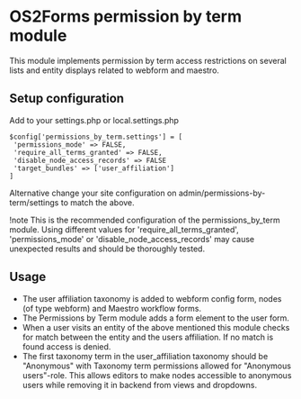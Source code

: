 # OS2Forms permission by term module
This module implements permission by term access restrictions
on several lists and entity displays related to webform and maestro.

## Setup configuration
Add to your settings.php or local.settings.php
```
$config['permissions_by_term.settings'] = [
 'permissions_mode' => FALSE,
 'require_all_terms_granted' => FALSE,
 'disable_node_access_records' => FALSE
 'target_bundles' => ['user_affiliation']
]
```
Alternative change your site configuration on admin/permissions-by-term/settings to match the above.

!note This is the recommended configuration of the permissions_by_term module. Using different values for
'require_all_terms_granted', 'permissions_mode' or 'disable_node_access_records' may cause unexpected results and should
be thoroughly tested.

## Usage
- The user affiliation taxonomy is added to webform config form, nodes (of type webform) and Maestro workflow forms.
- The Permissions by Term module adds a form element to the user form.
- When a user visits an entity of the above mentioned this module checks for match between the entity and the users
  affiliation. If no match is found access is denied.
- The first taxonomy term in the user_affiliation taxonomy should be "Anonymous" with Taxonomy term permissions allowed
  for "Anonymous users"-role. This allows editors to make nodes accessible to anonymous users while removing it in backend
  from views and dropdowns.
